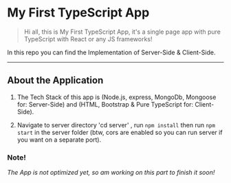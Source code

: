 # My First TypeScript App

> Hi all, this is My First TypeScript App, it's a single page app with pure TypeScript with React or any JS frameworks!

In this repo you can find the Implementation of Server-Side & Client-Side.

---

## About the Application 

1. The Tech Stack of this app is (Node.js, express, MongoDb, Mongoose for: Server-Side) and (HTML, Bootstrap & Pure TypeScript for: Client-Side).

2. Navigate to server directory 'cd server' , run `npm install` then run `npm start` in the server folder (btw, cors are enabled so you can run server if you want on a separate port).


### Note!
*The App is not optimized yet, so am working on this part to finish it soon!*
